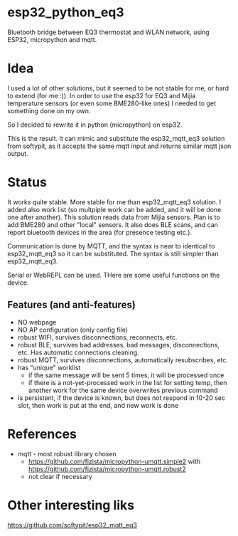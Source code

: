 # esp32_python_eq3
Bluetooth bridge between EQ3 thermostat and WLAN network, using ESP32, micropython and mqtt.

# Idea
I used a lot of other solutions, but it seemed to be not stable for me, or hard to extend (for me :)).
In order to use the esp32 for EQ3 and Mijia temperature sensors (or even some BME280-like ones) I needed to get something done on my own.

So I decided to rewrite it in python (micropython) on esp32.

This is the result. It can mimic and substitute the esp32_mqtt_eq3 solution from softypit, as it accepts the same mqtt input and returns similar mqtt json output.

# Status

It works quite stable. More stable for me than esp32_mqtt_eq3 solution.
I added also work list (so multpiple work can be added, and it will be done one after another).
This solution reads data from Mijia sensors. Plan is to add BME280 and other "local" sensors.
It also does BLE scans, and can report bluetooth devices in the area (for presence testing etc.).

Communication is done by MQTT, and the syntax is near to identical to esp32_mqtt_eq3 so it can be substituted.
The syntax is still simpler than esp32_mqtt_eq3.

Serial or WebREPL can be used. THere are some useful functions on the device.

## Features (and anti-features)
 - NO webpage
 - NO AP configuration (only config file)
 - robust WIFI, survives disconnections, reconnects, etc.
 - robust BLE, survives bad addresses, bad messages, disconnections, etc. Has automatic connections cleaning.
 - robust MQTT, survives disconnections, automatically resubscribes, etc.
 - has "unique" worklist
   - if the same message will be sent 5 times, it will be processed once
   - if there is a not-yet-processed work in the list for setting temp, then another work for the same device overwrites previous command
 - is persistent, if the device is known, but does not respond in 10-20 sec slot, then work is put at the end, and new work is done 
   
# References

 - mqtt - most robust library chosen
   - https://github.com/fizista/micropython-umqtt.simple2 with https://github.com/fizista/micropython-umqtt.robust2
   - not clear if necessary

# Other interesting liks
https://github.com/softypit/esp32_mqtt_eq3
